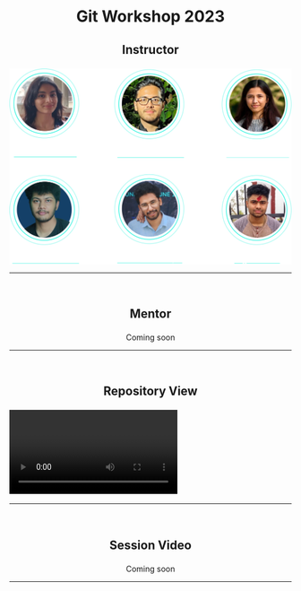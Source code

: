 # <p align='center'>Git Workshop 2023 <p>

## <p align='center'>Instructor</p>

<p align='center'>
    <img
        align="center"
        src="./resources/instructors.png"
        alt="Git Workshop 2023 Instructors"
        height="350"
        width=""
    >
</p>

---

<br>

## <p align='center'>Mentor</p>

<p align='center'>Coming soon</p>

---

<br>

## <p align='center'>Repository View</p>

<video  align='center' src="./resources/repositoryFullView.mp4" controls >
</video>

---

<br>

## <p align='center'>Session Video</p>

<p align='center'>Coming soon</p>

---

